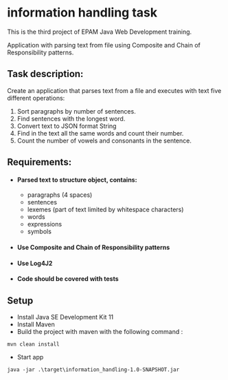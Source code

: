 # information handling task

This is the third project of EPAM Java Web Development training.

Application with parsing text from file using Composite and Chain of Responsibility patterns.

## Task description:

Create an application that parses text from a file and executes with text five different operations:

1. Sort paragraphs by number of sentences.
2. Find sentences with the longest word.
3. Convert text to JSON format String
4. Find in the text all the same words and count their number.
5. Count the number of vowels and consonants in the sentence.

## Requirements:

- #### Parsed text to structure object, contains:
    - paragraphs (4 spaces)
    - sentences
    - lexemes (part of text limited by whitespace characters)
    - words
    - expressions
    - symbols
- #### Use Composite and Chain of Responsibility patterns

- #### Use Log4J2

- #### Code should be covered with tests

## Setup

+ Install Java SE Development Kit 11
+ Install Maven
+ Build the project with maven with the following command :

```
mvn clean install
```

+ Start app

```
java -jar .\target\information_handling-1.0-SNAPSHOT.jar
```